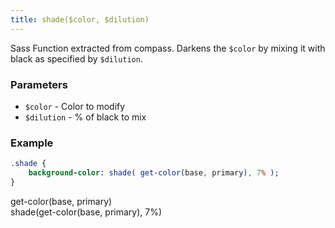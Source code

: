 ```yaml
---
title: shade($color, $dilution)
---
```


Sass Function extracted from compass. Darkens the `$color` by mixing it with black as specified by `$dilution`.

### Parameters

- `$color` - Color to modify
- `$dilution` - % of black to mix

### Example

```sass
.shade {
    background-color: shade( get-color(base, primary), 7% );
}
```

<div class="bg-base-primary p">
   get-color(base, primary)
</div>

<div class="shade p invert">
   shade(get-color(base, primary), 7%)
</div>